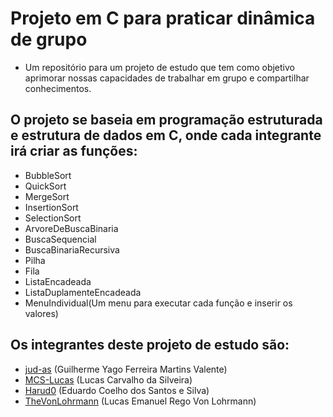 # Projeto em C para praticar dinâmica de grupo

- Um repositório para um projeto de estudo que tem como objetivo aprimorar nossas capacidades de trabalhar em grupo e compartilhar conhecimentos.

## O projeto se baseia em programação estruturada e estrutura de dados em C, onde cada integrante irá criar as funções:
- BubbleSort
- QuickSort
- MergeSort
- InsertionSort
- SelectionSort
- ArvoreDeBuscaBinaria
- BuscaSequencial
- BuscaBinariaRecursiva
- Pilha
- Fila
- ListaEncadeada
- ListaDuplamenteEncadeada
- MenuIndividual(Um menu para executar cada função e inserir os valores)

 ## Os integrantes deste projeto de estudo são:

- [jud-as](https://github.com/jud-as) (Guilherme Yago Ferreira Martins Valente)
- [MCS-Lucas](https://github.com/MCS-Lucas) (Lucas Carvalho da Silveira)
- [Harud0](https://github.com/Harud0) (Eduardo Coelho dos Santos e Silva)
- [TheVonLohrmann](https://github.com/TheVonLohrmann) (Lucas Emanuel Rego Von Lohrmann)
 
